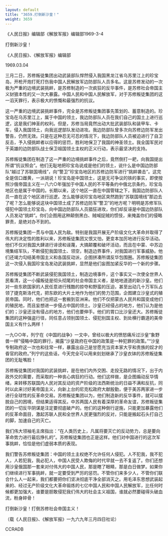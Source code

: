 ```yaml
---
layout: default
title: "3659.打倒新沙皇！"
weight: 3659
---
```


《人民日报》编辑部《解放军报》编辑部1969-3-4

打倒新沙皇！

《人民日报》、《解放军报》编辑部

1969.03.04

三月二日，苏修叛徒集团出动武装部队悍然侵入我国黑龙江省乌苏里江上的珍宝岛，开枪开炮打死打伤我中国人民解放军边防部队人员多名。这是苏修发动的一次极为严重的边境武装挑衅，是苏修制造的一次疯狂的反华事件，是苏修社会帝国主义豺狼本性的又一次大暴露。中国人民和中国人民解放军，对于苏修叛徒集团的这一滔天罪行，表示极大的愤慨和最强烈的抗议。

这一严重的边境武装挑衅事件，完全是苏修叛徒集团事先策划的、蓄意制造的。珍宝岛在乌苏里江上，属于中国的领土，我边防部队人员在我们自己的国土上进行巡逻，这是我们神圣的权利。但是，苏修当局竟然出动大批武装部队和装甲车、卡车，侵入我国领土，向我巡逻部队发动进攻。我边防部队曾多次向苏修边防军发出警告，仍然无效。只是在这种忍无可忍的情况下，我边防部队人员被迫进行了自卫反击，予入侵挑衅者以应得的惩罚，胜利地保卫了我国的神圣领土。我全国军民对于英雄的边防部队战士保卫祖国领土主权的正义行动，表示最坚决的支持。

苏修叛徒集团在制造了这一严重的边境挑衅事件之后，竟然倒打一耙，向我国提出所谓“抗议照会”。他们无耻地把珍宝岛说成是他们的领土，说什么是中国边防部队“越过了苏联国境线”，向“警卫”珍宝岛地区的苏修边防军进行“挑衅袭击”。这完全是信口雌黄，一派胡说！珍宝岛是中国领土，这是无可争议的铁的事实，即使按照沙俄帝国主义在一八六○年强加于中国人民的不平等条约中俄北京条约，珍宝岛地区也是属于中国的。长期以来，这个地区一直在中国管辖之下，我国边防部队人员一直在这个地区进行巡逻。怎么能够说珍宝岛地区突然跑到“苏联国境线”那边去了呢？怎么能够说这块中国领土成了苏修边防军“警卫”的地方呢？明明是苏修军队侵犯中国领土珍宝岛，向中国边防部队人员猖狂进攻，你们却反诬是中国边防部队人员发动“挑衅”。你们企图用这种颠倒黑白、贼喊捉贼的惯伎，来掩盖你们的侵略罪责，是绝对办不到的。

苏修叛徒集团一贯与中国人民为敌。特别是我国开展无产阶级文化大革命并取得了伟大的决定性的胜利以来，苏修叛徒集团又恨又怕，更变本加厉地进行反华活动。他们不仅对我国大肆进行诽谤和诬蔑，大搞颠覆和破坏活动，而且在中蒙、中苏边境集结军队，不断侵犯我国领土、领空，制造边界事件，对我国进行军事威胁。他们还竭力勾结美帝国主义和各国反动派，企图拼凑所谓反华包围圈。苏修叛徒集团这一次侵入我国珍宝岛发动武装挑衅，显然是他们妄图加紧反华的一个新的步骤。

苏修叛徒集团不断武装侵犯我国领土，制造边境事件，这个事实又一次使全世界人民看清，这一小撮叛徒是彻头彻尾的社会帝国主义者，是地地道道的新沙皇。他们对一些东欧国家的人民任意进行残酷的掠夺和野蛮的压迫，甚至出动几十万军队占领了捷克斯洛代克，把东欧的大片土地作为他们的势力范围，企图建立沙皇式的殖民帝国。同时，他们也把这一套搬到亚洲来。他们不仅把蒙古人民共和国变成他们的殖民地，而且妄想进一步侵占中国的领土。沙皇已经侵占的地方，他们认为是他们的；沙皇还没有侵占的地方，他们也要伸手。他们的胃口比沙皇还大。苏修叛徒集团的这种强盗行径，同任意占领别国领土、侵犯别国主权、到处横行霸道的美帝国主义有什么两样！

一九○○年，列宁在《中国的战争》一文中，曾经以极大的愤怒痛斥过沙皇“象野兽一样”侵略中国的罪行，揭露“沙皇政府在中国的政策是一种犯罪的政策。”“沙皇专制政府这一次也和往常一样，暴露出自己是甘愿充当资本家大亨和贵族的奴才的昏官的政府。”列宁的这些话，今天完全可以用来刻划继承了沙皇衣钵的苏修叛徒集团的无耻嘴脸！

苏修叛徒集团对我国的武装挑衅，是在他们内外交困、走投无路的情况下，出于内政外交的需要，而采取的一种丧心病狂的行动。他们这样做，是企图煽动反华情绪，来转移苏联国内人民对其反动的资产阶级的法西斯统治的日益不满和反抗，同时以此来讨好美帝国主义，向新上台的尼克松政府大献殷勤，便于美苏两家进一步进行全球性的反革命交易。苏修叛徒集团以为，他们制造新的反华事件，就可以摆脱自己的困境，但结果适得其反。中苏两国人民有着深厚的革命友谊，苏修叛徒集团的一切反华阴谋是注定要彻底破产的。他们的这种倒行逆施，只能更加暴露他们的反革命面目，激起苏联人民和全世界人民更强烈的反对，只能是搬起石头打自己的脚，加速自己的灭亡。

我们伟大领袖毛主席指出：“在人类历史上，凡属将要灭亡的反动势力，总是要向革命势力进行最后挣扎的”。苏修叛徒集团也正是这样。他们对中国进行的这次军事挑衅，恰恰是他们虚弱本质的表现。

我们警告苏修叛徒集团：中国的领土主权绝不允许任何人侵犯。人不犯我，我不犯人，人若犯我，我必犯人，中国人民受人欺侮的时代早就一去不复返了。你们还想用沙皇俄国那一套来对付伟大的中国人民，那是瞎了眼睛，那是白日做梦。如果你们继续进行军事挑衅，就一定要受到严厉的惩罚。不管你们来多少人，不管你们联合什么人一起来，我们都要把你们坚决彻底干净全部消灭之。用毛泽东思想武装起来的、经过无产阶级文化大革命锻炼的七亿中国人民和中国人民解放军，比任何时候都更加强大，谁要是胆敢侵犯我们伟大的社会主义祖国，谁就必然要碰得头破血流，粉身碎骨！

打倒新沙皇！打倒苏修社会帝国主义！

（载《人民日报》、《解放军报》一九六九年三月四日社论）

CCRADB

